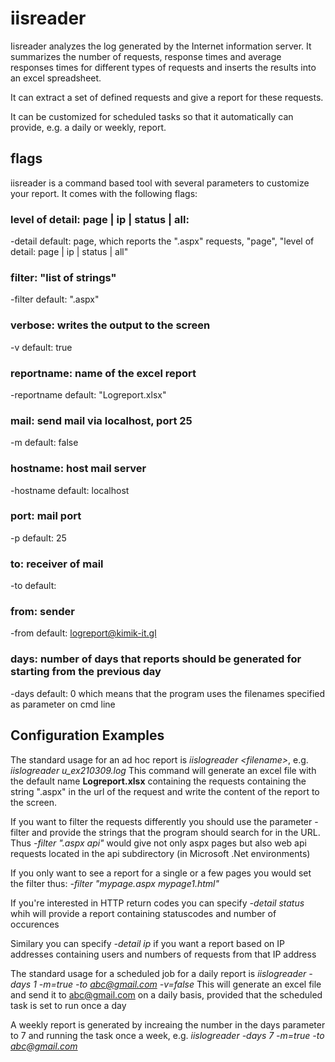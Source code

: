 # iisreader
Iisreader analyzes the log generated by the Internet information server.
It summarizes the number of requests, response times and average responses times for different types of requests and inserts the results into an excel spreadsheet.

It can extract a set of defined requests and give a report for these requests.

It can be customized for scheduled tasks so that it automatically can provide, e.g. a daily or weekly, report.

## flags

iisreader is a command based tool with several parameters to customize your report. It comes with the following flags:

### level of detail: page | ip | status | all: 
-detail default: page, which reports the ".aspx" requests, "page", "level of detail: page | ip | status | all"
### filter:  "list of strings"
-filter default: ".aspx"

### verbose: writes the output to the screen
-v default: true
### reportname: name of the excel report
-reportname default: "Logreport.xlsx"
### mail: send mail via localhost, port 25 
-m default: false     

### hostname: host mail server
-hostname default: localhost

### port: mail port
-p default: 25

### to: receiver of mail
-to default: 

### from: sender
-from default: logreport@kimik-it.gl

### days: number of days that reports should be generated for starting from the previous day
-days default: 0 which means that the program uses the filenames specified as parameter on cmd line

## Configuration Examples

The standard usage for an ad hoc report is *iislogreader \<filename\>*, e.g. *iislogreader u_ex210309.log*
This command will generate an excel file with the default name **Logreport.xlsx** containing the requests containing the string ".aspx" in the url of the request
and write the content of the report to the screen.

If you want to filter the requests differently you should use the parameter -filter and provide the strings that the program should search for in the URL.
Thus *-filter ".aspx api"* would give not only aspx pages but also web api requests located in the api subdirectory (in Microsoft .Net environments)

If you only want to see a report for a single or a few pages you would set the filter thus: *-filter "mypage.aspx mypage1.html"*

If you're interested in HTTP return codes you can specify *-detail status* whih will provide a report containing statuscodes and number of occurences

Similary you can specify *-detail ip* if you want a report based on IP addresses containing users and numbers of requests from that IP address

The standard usage for a scheduled job for a daily report is  *iislogreader -days 1 -m=true -to abc@gmail.com -v=false*
This will generate an excel file and send it to abc@gmail.com on a daily basis, provided that the scheduled task is set to run once a day

A weekly report is generated by increaing the number in the days parameter to 7 and running the task once a week, e.g. *iislogreader -days 7 -m=true -to abc@gmail.com* 

